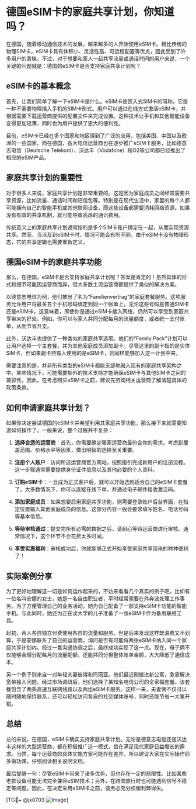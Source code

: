 # 德国eSIM卡的家庭共享计划，你知道吗？

在德国，随着移动通信技术的发展，越来越多的人开始使用eSIM卡。相比传统的物理SIM卡，eSIM卡具有体积小、灵活性高、可远程配置等优点，因此受到了许多用户的青睐。不过，对于想要和家人一起共享流量或通话时间的用户来说，一个关键的问题就是：德国的eSIM卡是否支持家庭共享计划呢？

## eSIM卡的基本概念

首先，让我们简单了解一下eSIM卡是什么。eSIM卡是嵌入式SIM卡的简称，它是一种不需要物理插入手机的SIM卡形式。用户可以通过在线方式激活eSIM卡，并根据需要下载运营商提供的配置文件来完成设置。这种技术让手机和其他智能设备变得更加轻薄，同时也为用户提供了更大的便利性。

目前，eSIM卡已经在多个国家和地区得到了广泛的应用，包括美国、中国以及欧洲的一些国家。而在德国，各大电信运营商也在逐步推广eSIM卡服务，比如德意志电信（Deutsche Telekom）、沃达丰（Vodafone）和O2等公司都已经推出了相应的eSIM产品。

## 家庭共享计划的重要性

对于很多人来说，家庭共享计划是非常重要的。这是因为家庭成员之间经常需要共享资源，比如流量、通话时间和短信包等。特别是在现代生活中，家里的每个人都可能拥有自己的智能手机或其他联网设备，而这些设备都需要消耗网络资源。如果没有有效的共享机制，就可能导致高昂的通讯费用。

传统意义上的家庭共享计划通常指的是多个SIM卡账户绑定在一起，从而实现资源共享。然而，当涉及到eSIM卡时，情况可能会有所不同。由于eSIM卡没有物理形态，它的共享逻辑也需要重新定义。

## 德国eSIM卡的家庭共享功能

那么，在德国，eSIM卡是否支持家庭共享计划呢？答案是肯定的！虽然具体的形式和细节可能因运营商而异，但大多数主流运营商都提供了类似的解决方案。

以德意志电信为例，他们推出了名为“Familienvertrag”的家庭套餐服务。这项服务允许用户将最多五个手机号码绑定到同一个账单上，无论这些号码是普通SIM卡还是eSIM卡。这意味着，即使你是通过eSIM卡接入网络，仍然可以享受到家庭共享带来的好处。例如，你可以与家人共同分配每月的流量额度，或者统一支付账单，从而节省开支。

此外，沃达丰也提供了一种类似的家庭共享选项。他们的“Family Pack”计划可以让用户选择一个主套餐，并为其他家庭成员添加副卡。尽管这里的副卡指的是实体SIM卡，但如果副卡持有人使用的是eSIM卡，则同样能够加入这一计划中来。

需要注意的是，并非所有类型的eSIM卡都能无缝地融入现有的家庭共享架构之中。某些情况下，可能需要额外的技术支持才能确保eSIM卡与其他SIM卡之间的兼容性。因此，在考虑购买eSIM卡之前，建议先咨询相关运营商了解清楚具体的政策条款。

## 如何申请家庭共享计划？

如果你决定尝试德国的eSIM卡并希望利用其家庭共享功能，那么接下来就需要知道如何操作了。一般来说，整个过程并不复杂：

1. **选择合适的运营商**：首先，你需要确定哪家运营商最符合你的需求。考虑到覆盖范围、价格水平等因素，做出明智的选择至关重要。
   
2. **注册个人账户**：访问所选运营商官方网站，按照指引完成新用户的注册流程。这一步骤通常需要提供身份证件信息以及其他必要的个人资料。

3. **订购eSIM卡**：一旦成为正式客户后，就可以开始选购适合自己的eSIM卡套餐了。大多数情况下，你可以直接在线下单，并通过电子邮件接收激活码。

4. **添加家庭成员**：如果想要启用家庭共享功能，则需要登录账户后台界面，在指定位置输入其他家庭成员的信息。这部分内容一般会要求填写姓名、电话号码等基本信息。

5. **等待审核通过**：提交完所有必需的数据之后，请耐心等待运营商进行审核。通常情况下，这个环节不会花费太多时间。

6. **享受实惠福利**：审核成功后，你就能够正式开始享受家庭共享带来的种种便利了！

## 实际案例分享

为了更好地理解这一切是如何运作起来的，不妨来看看几个真实的例子吧。比如有一位名叫安娜的女士，她是一名自由职业者，平时经常需要在外奔波处理工作事务。为了方便管理自己的业务活动，她为自己配备了一部支持eSIM卡功能的智能手机。与此同时，她还为正在读大学的儿子准备了一张eSIM卡作为备用联络工具。

起初，两人各自独立付费使用各自的流量和服务。但是后来发现这样既浪费又不划算，于是安娜联系了自己的运营商，询问是否有可能将两张eSIM卡纳入同一个家庭共享计划内。经过一番沟通协调之后，最终成功实现了这一点。现在，母子俩不仅能够合理分配每月的流量配额，还能共同分担整体账单金额，大大降低了通信成本。

另一个例子则来自一对年轻夫妻彼得和玛丽亚。他们最近刚搬进新公寓，急需解决宽带接入问题。经过市场调研后，他们选择了某知名电信公司的全家福套餐。该套餐包含了两条高速互联网线路以及两组eSIM卡服务。这样一来，夫妻俩不仅可以随时随地保持联系，还可以轻松访问各自的社交媒体账号，同时还能节省一大笔开销。

## 总结

总的来说，在德国，eSIM卡确实支持家庭共享计划。无论是德意志电信还是沃达丰这样的大型运营商，都在积极推广这一模式，旨在满足现代家庭日益增长的需求。当然，每个运营商的具体实施方案可能存在差异，所以建议大家在实际操作前多做功课，仔细阅读相关说明文档。

最后提醒一句：尽管eSIM卡带来了诸多优势，但也存在一定的局限性。比如某些老款设备可能无法完全兼容eSIM技术；另外，在跨国旅行时也可能遇到信号不稳定等问题。因此，在决定采用eSIM卡之前，请务必充分权衡利弊得失。

[TG💪+ @jx0703 ![Image](https://github.com/user-attachments/assets/dbca1d08-cadb-493c-b0ec-ad6f7a83f270)]
